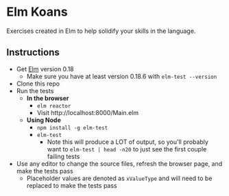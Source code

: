 # Elm Koans
Exercises created in Elm to help solidify your skills in the language.


## Instructions
* Get [Elm](http://elm-lang.org/install) version 0.18
  * Make sure you have at least version 0.18.6 with `elm-test --version`
* Clone this repo
* Run the tests
  * **In the browser**
    * `elm reactor`
    * Visit http://localhost:8000/Main.elm
  * **Using Node**
    * `npm install -g elm-test`
    * `elm-test`
      * Note this will produce a LOT of output, so you'll probably want to `elm-test | head -n20` to just see the first couple failing tests
* Use any editor to change the source files, refresh the browser page, and make the tests pass
  * Placeholder values are denoted as `xValueType` and will need to be replaced to make the tests pass
